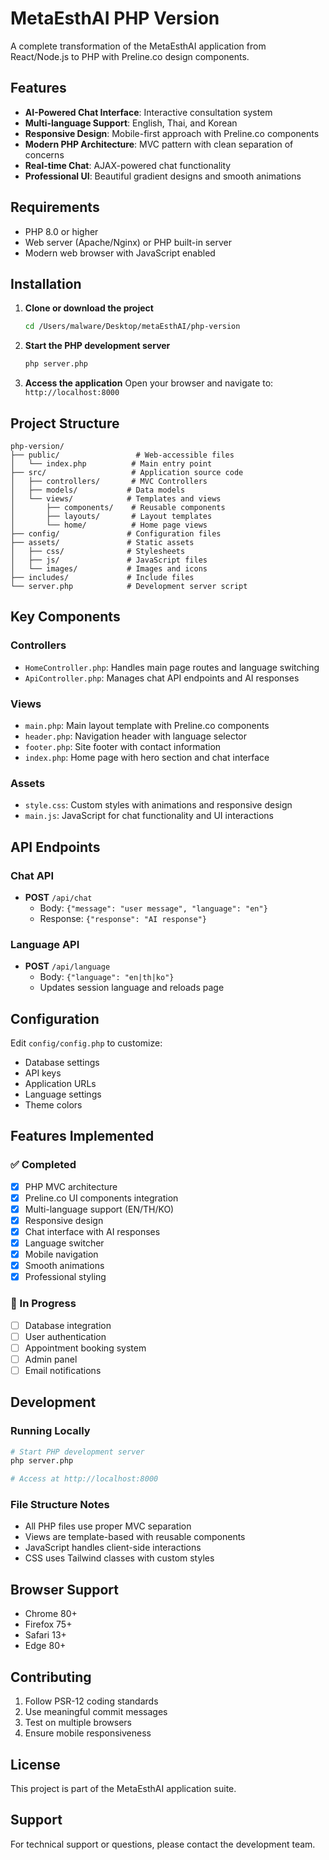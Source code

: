# MetaEsthAI PHP Version

A complete transformation of the MetaEsthAI application from React/Node.js to PHP with Preline.co design components.

## Features

- **AI-Powered Chat Interface**: Interactive consultation system
- **Multi-language Support**: English, Thai, and Korean
- **Responsive Design**: Mobile-first approach with Preline.co components
- **Modern PHP Architecture**: MVC pattern with clean separation of concerns
- **Real-time Chat**: AJAX-powered chat functionality
- **Professional UI**: Beautiful gradient designs and smooth animations

## Requirements

- PHP 8.0 or higher
- Web server (Apache/Nginx) or PHP built-in server
- Modern web browser with JavaScript enabled

## Installation

1. **Clone or download the project**
   ```bash
   cd /Users/malware/Desktop/metaEsthAI/php-version
   ```

2. **Start the PHP development server**
   ```bash
   php server.php
   ```

3. **Access the application**
   Open your browser and navigate to: `http://localhost:8000`

## Project Structure

```
php-version/
├── public/                 # Web-accessible files
│   └── index.php          # Main entry point
├── src/                   # Application source code
│   ├── controllers/       # MVC Controllers
│   ├── models/           # Data models
│   └── views/            # Templates and views
│       ├── components/    # Reusable components
│       ├── layouts/       # Layout templates
│       └── home/          # Home page views
├── config/               # Configuration files
├── assets/               # Static assets
│   ├── css/              # Stylesheets
│   ├── js/               # JavaScript files
│   └── images/           # Images and icons
├── includes/             # Include files
└── server.php            # Development server script
```

## Key Components

### Controllers
- `HomeController.php`: Handles main page routes and language switching
- `ApiController.php`: Manages chat API endpoints and AI responses

### Views
- `main.php`: Main layout template with Preline.co components
- `header.php`: Navigation header with language selector
- `footer.php`: Site footer with contact information
- `index.php`: Home page with hero section and chat interface

### Assets
- `style.css`: Custom styles with animations and responsive design
- `main.js`: JavaScript for chat functionality and UI interactions

## API Endpoints

### Chat API
- **POST** `/api/chat`
  - Body: `{"message": "user message", "language": "en"}`
  - Response: `{"response": "AI response"}`

### Language API
- **POST** `/api/language`
  - Body: `{"language": "en|th|ko"}`
  - Updates session language and reloads page

## Configuration

Edit `config/config.php` to customize:
- Database settings
- API keys
- Application URLs
- Language settings
- Theme colors

## Features Implemented

### ✅ Completed
- [x] PHP MVC architecture
- [x] Preline.co UI components integration
- [x] Multi-language support (EN/TH/KO)
- [x] Responsive design
- [x] Chat interface with AI responses
- [x] Language switcher
- [x] Mobile navigation
- [x] Smooth animations
- [x] Professional styling

### 🔄 In Progress
- [ ] Database integration
- [ ] User authentication
- [ ] Appointment booking system
- [ ] Admin panel
- [ ] Email notifications

## Development

### Running Locally
```bash
# Start PHP development server
php server.php

# Access at http://localhost:8000
```

### File Structure Notes
- All PHP files use proper MVC separation
- Views are template-based with reusable components
- JavaScript handles client-side interactions
- CSS uses Tailwind classes with custom styles

## Browser Support

- Chrome 80+
- Firefox 75+
- Safari 13+
- Edge 80+

## Contributing

1. Follow PSR-12 coding standards
2. Use meaningful commit messages
3. Test on multiple browsers
4. Ensure mobile responsiveness

## License

This project is part of the MetaEsthAI application suite.

## Support

For technical support or questions, please contact the development team.
